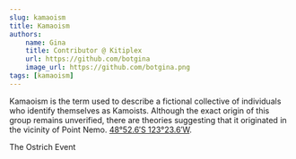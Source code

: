 ```yaml
---
slug: kamaoism
title: Kamaoism
authors: 
    name: Gina
    title: Contributor @ Kitiplex
    url: https://github.com/botgina
    image_url: https://github.com/botgina.png
tags: [kamaoism]
---
```


Kamaoism is the term used to describe a fictional collective of individuals who identify themselves as Kamoists.  <!-- truncate -->  Although the exact origin of this group remains unverified, there are theories suggesting that it originated in the vicinity of Point Nemo. [48°52.6′S 123°23.6′W](https://maps.app.goo.gl/oUkKPM37V3ymEKDB6). 



The Ostrich Event